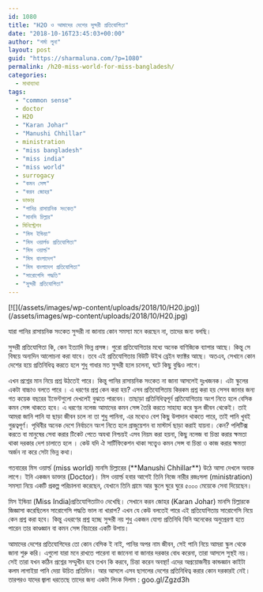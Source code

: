 ```yaml
---
id: 1080
title: "H2O ও আমাদের দেশের সুন্দরী প্রতিযোগিতা"
date: "2018-10-16T23:45:03+00:00"
author: "শর্মা লুনা"
layout: post
guid: "https://sharmaluna.com/?p=1080"
permalink: /h20-miss-world-for-miss-bangladesh/
categories:
  - মাথাব্যাথা
tags:
  - "common sense"
  - doctor
  - H2O
  - "Karan Johar"
  - "Manushi Chhillar"
  - ministration
  - "miss bangladesh"
  - "miss india"
  - "miss world"
  - surrogacy
  - "কমন সেন্স"
  - "করন জোহর"
  - ডাক্তার
  - "পানির রাসায়নিক সংকেত"
  - "মানসি চিল্লার"
  - মিনিস্ট্রেশন
  - "মিস ইন্ডিয়া"
  - "মিস ওয়ার্লড প্রতিযোগিতা"
  - "মিস ওয়ার্ল্ড"
  - "মিস বাংলাদেশ"
  - "মিস বাংলাদেশ প্রতিযোগিতা"
  - "সারোগেসি পদ্ধতি"
  - "সুন্দরী প্রতিযোগিতা"
---
```


<div class="_1dwg _1w_m _q7o"><div class="_5pbx userContent _3ds9 _3576" data-ad-preview="message" data-ft="{"tn":"K"}" id="js_9b3"><div class="text_exposed_root text_exposed" id="id_5bc61f0ac92d60578116411">[![](/assets/images/wp-content/uploads/2018/10/H20.jpg)](/assets/images/wp-content/uploads/2018/10/H20.jpg)

যারা পানির রাসায়নিক সংকেত সুন্দরী না জানায় কোন সমস্যা মনে করছেন না, তাদের জন্য বলছি।

সুন্দরী প্রতিযোগিতা কি, কেন ইত্যাদি ভিন্ন প্রসঙ্গ। পুরো প্রতিযোগিতার মধ্যে অনেক বাণিজ্যিক ব্যাপার আছে। কিন্তু সে বিষয়ে অন্যদিন আলোচনা করা যাবে। তবে এই প্রতিযোগিতায় বিউটি উইথ ব্রেইন ফ্যাক্টর আছে। অতএব, সেখানে কোন দেশের হয়ে প্রতিনিধিত্ব করতে হলে শুধু গাধার মত সুন্দরী হলে চলেনা, ঘটে কিছু বুদ্ধিও লাগে।

এখন প্রশ্নের মান নিয়ে প্রশ্ন উঠতেই পারে। কিন্তু পানির রাসায়নিক সংকেত না জানা আসলেই দুঃখজনক। এটা<span class="text_exposed_show"> স্কুলের একটা বাচ্চাও বলতে পারে । এ ধরণের প্রশ্ন কেন করা হয়? এসব প্রতিযোগিতায় কিরকম প্রশ্ন করা হয় সেসব জানার জন্য গত কয়েক বছরের ইভেন্টগুলো দেখলেই বুঝতে পারবেন। তাছাড়া প্রতিনিধিত্বপূর্ন প্রতিযোগিতায় অংশ নিতে হলে বেসিক কমন সেন্স থাকতে হবে। এ ধরণের নলেজ আমাদের কমন সেন্স তৈরি করতে সাহায্য করে স্কুল জীবন থেকেই। তাই আমরা জানি পানি যা ছাড়া জীবন চলে না তা শুধু পানিনা, এর মধ্যেও বেশ কিছু উপাদান থাকতে পারে, তাই পানি খুবই গুরূত্বপূর্ণ। পৃথিবীর অনেক দেশে নির্বাচনে অংশ নিতে হলে গ্রাজুয়েশন বা মাস্টার্স ছাড়া করাই যায়না। কেন? পলিটিক্স করতে বা মানুষের সেবা করার টিকেট পেতে অযথা নিশ্চয়ই এসব নিয়ম করা হয়না, কিছু নলেজ বা চিন্তা করার ক্ষমতা থাকা দরকার দেশ চালাতে হলে । কেউ যদি ঐ সার্টিফিকেশন থাকা সত্ত্বেও কমন সেন্স বা চিন্তা ও কাজ করার ক্ষমতা অর্জন না করে সেটা ভিন্ন কথা।</span>

<div class="text_exposed_show">গতবারের মিস ওয়ার্ল্ড (miss world) মানসি চিল্লারের (**Manushi Chhillar**) উঠে আসা দেখলে অবাক লাগে। ইনি একজন ডাক্তার (Doctor)। মিস ওয়ার্ল্ড হবার আগেই তিনি নিজে নারীর রজঃসলা (ministration) সমস্যা নিয়ে একটি প্রকল্প পরিচালনা করেছেন, যেখানে তিনি গ্রামে আর স্কুলে ঘুরে ঘুরে ৫০০০ মেয়েকে সেবা দিয়েছেন।

মিস ইন্ডিয়া (Miss India)প্রতিযোগিতাটাও দেখেছি। সেখানে করন জোহর (Karan Johar) মানসি চিল্লারকে জিজ্ঞাসা করেছিলেন সারোগেসি পদ্ধতি ভাল না খারাপ? এখন যে কেউ বলতেই পারে এই প্রতিযোগিতায় সারোগেসি নিয়ে কেন প্রশ্ন করা হবে। কিন্তু এধরণের প্রশ্ন হচ্ছে সুন্দরী নয় শুধু একজন যোগ্য প্রতিনিধি যিনি অনেকের অনুপ্রেরণা হতে পারেন তার কাণ্ডজ্ঞান বা কমন সেন্স বিচারের একটি উপায়।

আমাদের দেশের প্রতিযোগিদের তো কোন বেসিক ই নাই, পানির অপর নাম জীবন, সেই পানি নিয়ে আমরা স্কুল থেকে জানা শুরু করি। এগুলো যারা মনে রাখতে পারেনা বা জানেনা বা জানার দরকার বোধ করেনা, তারা আসলে সুস্থই নয়। সেই তারা যখন কঠিন প্রশ্নের সম্মুখীন হবে তখন কি করবে, চিন্তা করেন অবস্থা! এদের অপ্রয়োজনীয় কান্ডজ্ঞান কাইটা কলম লাগাইয়া পানি দেয়া উচিত প্রতিদিন। আর আসলে এসব ছাগলের দেশের প্রতিনিধিত্ব করার কোন দরকারই নেই। তারপরও যাদের জ্বালা ধরতেছে তাদের জন্য একটা লিংক দিলাম : goo.gl/Zgzd3h

</div></div></div><div></div></div><div></div>
